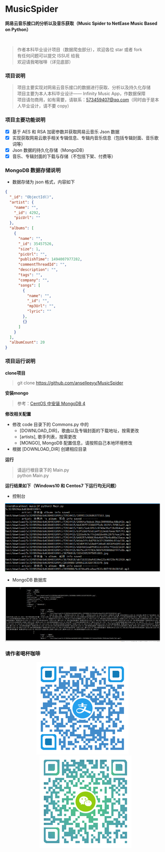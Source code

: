 # MusicSpider

**网易云音乐接口的分析以及音乐获取（Music Spider to NetEase Music Based on Python）**

<p align="center">
    <img src="https://img.shields.io/github/license/mashape/apistatus.svg" alt="" />
    <img src="https://img.shields.io/badge/Author-AnselLee-orange.svg" alt="" style="padding-left: 5px" />
    <img src="https://img.shields.io/badge/version-1.0-brightgreen.svg" alt="" style="padding-left: 5px" />
    <img src="https://img.shields.io/github/stars/anselleeyy/MusicSpider.svg?style=social&label=Stars" alt="" style="padding-left: 5px" />
    <img src="https://img.shields.io/github/forks/anselleeyy/MusicSpider.svg?style=social&label=Fork" alt="" style="padding-left: 5px" />
</p>

> 作者本科毕业设计项目（数据爬虫部分），欢迎各位 star 或者 fork  
> 有任何问题可以提交 ISSUE 给我  
> 欢迎请我喝咖啡（详见底部）

### 项目说明

> 项目主要实现对网易云音乐接口的数据进行获取、分析以及持久化存储  
> 项目主要为本人本科毕业设计—— Infinity Music App，作数据保障  
> 项目请勿商用，如有需要，请联系：573459407@qq.com（同时由于是本人毕业设计，请不要 copy）

### 项目主要功能说明

- [X] 基于 AES 和 RSA 加密参数并获取网易云音乐 Json 数据
- [X] 实现获取网易云歌手相关专辑信息、专辑内音乐信息（包括专辑封面、音乐歌词等）
- [X] Json 数据的持久化存储（MongoDB）
- [X] 音乐、专辑封面的下载与存储（不包括下架、付费等）

### MongoDB 数据存储说明

- 数据存储为 json 格式，内容如下

```json
{
  "_id": "ObjectId()",
  "artist": {
    "name": "",
    "_id": 4292,
    "picUrl": ""
  },
  "albums": [
    {
      "name": "",
      "_id": 35457526,
      "size": 1,
      "picUrl": "",
      "publishTime": 1494007977282,
      "commentThreadId": "",
      "description": "",
      "tags": "",
      "company": "",
      "songs": [
        {
          "name": "",
          "_id": "",
          "mp3Url": "",
          "lyric": ""
        },
        {}
      ]
    }
  ],
  "albumCount": 20
}
```

### 项目运行说明

**clone项目**

> git clone https://github.com/anselleeyy/MusicSpider

**安装mongo**

> 参考：[CentOS 中安装 MongoDB 4](https://github.com/anselleeyy/MusicSpider/wiki/CentOS-%E4%B8%AD%E5%AE%89%E8%A3%85-MongoDB-4)

**修改相关配置**

- 修改 code 目录下的 Commons.py 中的
    - [DOWNLOAD_DIR]，歌曲以及专辑封面的下载地址，按需更改
    - [artists], 歌手列表，按需更改
    - [MONGO], MongoDB 配置信息，请按照自己本地环境修改
- 根据 [DOWNLOAD_DIR] 创建相应目录

**运行**

> 请运行根目录下的 Main.py  
> python Main.py

**运行结果如下（Windows10 和 Centos7 下运行均无问题）**

- 控制台

![images/screenshot.png](images/screenshot.png)

- MongoDB 数据库

![images/screenshot2.png](images/screenshot2.png)

### 请作者喝杯咖啡

<p align="center">
    <img src="./images/alipay.png" />
    <img src="./images/wechat.png" style="padding-left: 20px" />
</p>
